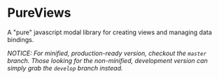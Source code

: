PureViews
==========
A "pure" javascript modal library for creating views and managing data bindings.

*NOTICE: For minified, production-ready version, checkout the `master` branch. Those looking for the non-minified, development version can simply grab the `develop` branch instead.*